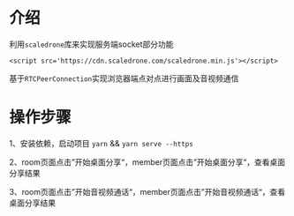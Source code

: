 # 介绍
利用`scaledrone`库来实现服务端socket部分功能
```
<script src='https://cdn.scaledrone.com/scaledrone.min.js'></script>
```

基于`RTCPeerConnection`实现浏览器端点对点进行画面及音视频通信

# 操作步骤
1、安装依赖，启动项目
`yarn` && `yarn serve --https` 

2、room页面点击”开始桌面分享“，member页面点击”开始桌面分享“，查看桌面分享结果

3、room页面点击”开始音视频通话“，member页面点击”开始音视频通话“，查看桌面分享结果